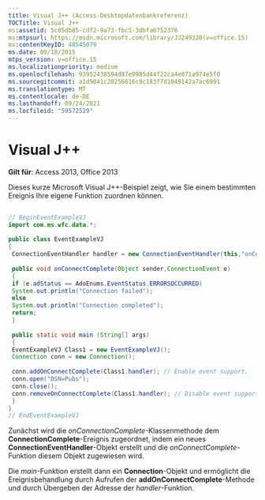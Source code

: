 ```yaml
---
title: Visual J++ (Access-Desktopdatenbankreferenz)
TOCTitle: Visual J++
ms:assetid: 5c05db85-cdf2-9a73-fbc5-3dbfa6752376
ms:mtpsurl: https://msdn.microsoft.com/library/JJ249320(v=office.15)
ms:contentKeyID: 48545079
ms.date: 09/18/2015
mtps_version: v=office.15
ms.localizationpriority: medium
ms.openlocfilehash: 93952438594d87e9985d44f22ca4e071a974e5f0
ms.sourcegitcommit: a1d9041c20256616c9c183f7d1049142a7ac6991
ms.translationtype: MT
ms.contentlocale: de-DE
ms.lasthandoff: 09/24/2021
ms.locfileid: "59572529"
---
```

# <a name="visual-j"></a>Visual J++


**Gilt für**: Access 2013, Office 2013

Dieses kurze Microsoft Visual J++-Beispiel zeigt, wie Sie einem bestimmten Ereignis Ihre eigene Funktion zuordnen können.

```java 
 
// BeginEventExampleVJ 
import com.ms.wfc.data.*; 
 
public class EventExampleVJ 
{ 
 ConnectionEventHandler handler = new ConnectionEventHandler(this,"onConnectComplete"); 
 
 public void onConnectComplete(Object sender,ConnectionEvent e) 
 { 
 if (e.adStatus == AdoEnums.EventStatus.ERRORSOCCURRED) 
 System.out.println("Connection failed"); 
 else 
 System.out.println("Connection completed"); 
 return; 
 } 
 
 public static void main (String[] args) 
 { 
 EventExampleVJ Class1 = new EventExampleVJ(); 
 Connection conn = new Connection(); 
 
 conn.addOnConnectComplete(Class1.handler); // Enable event support. 
 conn.open("DSN=Pubs"); 
 conn.close(); 
 conn.removeOnConnectComplete(Class1.handler); // Disable event support. 
 } 
} 
// EndEventExampleVJ 
```

Zunächst wird die *onConnectionComplete*-Klassenmethode dem **ConnectionComplete**-Ereignis zugeordnet, indem ein neues **ConnectionEventHandler**-Objekt erstellt und die *onConnectComplete*-Funktion diesem Objekt zugewiesen wird.

Die *main*-Funktion erstellt dann ein **Connection**-Objekt und ermöglicht die Ereignisbehandlung durch Aufrufen der **addOnConnectComplete**-Methode und durch Übergeben der Adresse der *handler*-Funktion.

